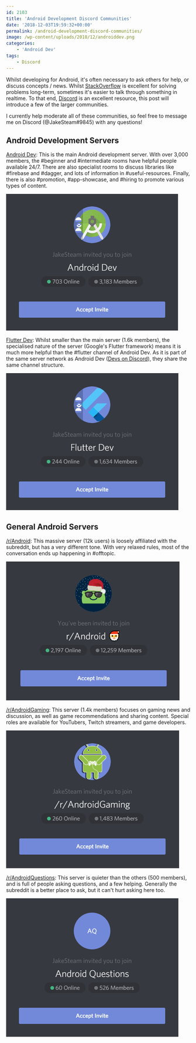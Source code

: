 ```yaml
---
id: 2103
title: 'Android Development Discord Communities'
date: '2018-12-03T19:59:32+00:00'
permalink: /android-development-discord-communities/
image: /wp-content/uploads/2018/12/androiddev.png
categories:
    - 'Android Dev'
tags:
    - Discord
---
```


Whilst developing for Android, it's often necessary to ask others for help, or discuss concepts / news. Whilst [StackOverflow](https://stackoverflow.com/questions/tagged/android) is excellent for solving problems long-term, sometimes it's easier to talk through something in realtime. To that end, [Discord](https://discordapp.com/) is an excellent resource, this post will introduce a few of the larger communities.

I currently help moderate all of these communities, so feel free to message me on Discord (@JakeSteam#9845) with any questions!

## Android Development Servers

[Android Dev](https://discord.gg/TnJRnf4): This is the main Android development server. With over 3,000 members, the #beginner and #intermediate rooms have helpful people available 24/7. There are also specialist rooms to discuss libraries like #firebase and #dagger, and lots of information in #useful-resources. Finally, there is also #promotion, #app-showcase, and #hiring to promote various types of content.

[![](/wp-content/uploads/2018/12/androiddev.png)](https://discordapp.com/invite/TnJRnf4)

[Flutter Dev](https://discord.gg/qgs7DNe): Whilst smaller than the main server (1.6k members), the specialised nature of the server (Google's Flutter framework) means it is much more helpful than the #flutter channel of Android Dev. As it is part of the same server network as Android Dev ([Devs on Discord](https://discord.gg/B5YCN6N)), they share the same channel structure.

[![](/wp-content/uploads/2018/12/flutterdev.png)](https://discordapp.com/invite/qgs7DNe)

## General Android Servers

[/r/Android](http://discord.gg/android): This massive server (12k users) is loosely affiliated with the subreddit, but has a very different tone. With very relaxed rules, most of the conversation ends up happening in #offtopic.

[![](/wp-content/uploads/2018/12/android.png)](https://discordapp.com/invite/android)

[/r/AndroidGaming](https://discord.gg/Fa9ahHK): This server (1.4k members) focuses on gaming news and discussion, as well as game recommendations and sharing content. Special roles are available for YouTubers, Twitch streamers, and game developers.

[![](/wp-content/uploads/2018/12/androidgaming.png)](https://discordapp.com/invite/Fa9ahHK)

[/r/AndroidQuestions](https://discord.gg/Cw62EkV): This server is quieter than the others (500 members), and is full of people asking questions, and a few helping. Generally the subreddit is a better place to ask, but it can't hurt asking here too.

[![](/wp-content/uploads/2018/12/androidquestions.png)](https://discordapp.com/invite/Cw62EkV)